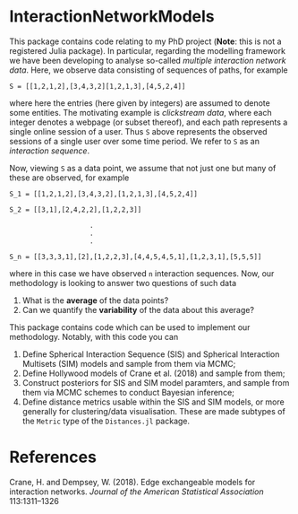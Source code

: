 # InteractionNetworkModels

This package contains code relating to my PhD project (**Note**: this is not a registered Julia package). In particular, regarding the modelling framework we have been developing to analyse so-called *multiple interaction network data*. Here, we observe data consisting of sequences of paths, for example
```
S = [[1,2,1,2],[3,4,3,2][1,2,1,3],[4,5,2,4]]
```
where here the entries (here given by integers) are assumed to denote some entities. The motivating example is *clickstream data*, where each integer denotes a webpage (or subset thereof), and each path represents a single online session of a user. Thus `S` above represents the observed sessions of a single user over some time period. We refer to `S` as an *interaction sequence*.

Now, viewing `S` as a data point, we assume that not just one but many of these are observed, for example 

```
S_1 = [[1,2,1,2],[3,4,3,2],[1,2,1,3],[4,5,2,4]]

S_2 = [[3,1],[2,4,2,2],[1,2,2,3]]

                    .
                    .
                    .

S_n = [[3,3,3,1],[2],[1,2,2,3],[4,4,5,4,5,1],[1,2,3,1],[5,5,5]]
```
where in this case we have observed `n` interaction sequences. Now, our methodology is looking to answer two questions of such data 
1. What is the **average** of the data points?
2. Can we quantify the **variability** of the data about this average?

This package contains code which can be used to implement our methodology. Notably, with this code you can
1. Define Spherical Interaction Sequence (SIS) and Spherical Interaction Multisets (SIM) models and sample from them via MCMC;
2. Define Hollywood models of Crane et al. (2018) and sample from them;
3. Construct posteriors for SIS and SIM model paramters, and sample from them via MCMC schemes to conduct Bayesian inference;
4. Define distance metrics usable within the SIS and SIM models, or more generally for clustering/data visualisation. These are made subtypes of the `Metric` type of the `Distances.jl` package.


# References 
Crane, H. and Dempsey, W. (2018).  Edge exchangeable models for interaction networks. *Journal of the American Statistical Association* 113:1311–1326

<!-- ## Installation Note

This package contains `PythonOT.jl` in its dependencies, which itself calls python code (specifically, the Python Optimal Transport (POT) library). Thus one will clearly need a Python installation for this package to work. Thankfully, `PythonOT.jl` will sort this for you, installing python in a Julia-specific folder by making use of the `Conda.jl` package. However, the `Conda.jl` package defaults to python version 3.9, and at the moment of writing this led to issues. If this is the case for you then a solution is to specify `Conda.jl` to use Python 3.8, the approach of which we now outline. 

For now, you can do the following in your root Julia enviroment. If you have never installed `Conda.jl` then you can skip the next comment a move to the steps bellow. If you *have* installed `Conda.jl` before then call `Pkg.rm("Conda")` to remove it and follow this with `Pkg.gc()`. Now, do the following 
1. In Julia REPL run `ENV["CONDA_JL_VERSION"]="3.8"` 
2. Install `PyCall.jl` via `Pkg.add("PyCall")`
3. Install `Conda.jl` via `Pkg.add("Conda")`
4. Build `PyCall` via `Pkg.build("PyCall")`

When we did these steps above the package seemd to install fine.  -->

<!-- ## Data Structures

We represent a path with a vector of `Int` or `String` values. That is, if `x` is to store a path then we can have 
1. `x::Vector{Int}` - when we denote vertices with integers
2. `x::Vector{String}` - when we denote vertices with characters  

for example we might have `x=[1,2,1,2]` or `x=["a", "b", "a", "b"]`. 

We then represent an interaction sequence with vector of vectors of `Int` or `String`, that is, if `S` denotes our interaction sequence, we can have 
1. `S::Vector{Vector{Int}}`
2. `S::Vector{Vector{String}}`

for example, we might have `S = [[1,2], [3,4,1], [5,1,2]]` or `S = [["a", "b", "a"], ["c", "d"], ["a", "b", "c","a"]]`.

For readability we define the following aliases 
1. `Path{T} = Vector{T}` for `T = Int` and `T=String`
2. `InteractionSequence{T} = Vector{Vector{T}}` for `T = Int` and `T=String`

that is, we can use `Path{T}` and `InteractionSequence{T}` as we would `Vector{T}` or `Vector{Vector{T}}`. This is purely out of convenience. 


## Distance Metrics

A key feature of our models are distance metrics. This includes distances between
1. Interactions, that is, paths;
2. Interaction sequences 
3. Interaction multisets 

We have defined some custom types to denote the various distance metrics. These have all been made subtypes of the `Metric` type of the `Distances.jl` package.  -->

<!-- ### Interaction Distances 

Here we introduce the abstract type `InteractionDistance`, intended to cover distances between any type of interaction (e.g. if perhaps you would like to extend this beyond interactions being paths). We then have a further abstract subtype `PathDistance<:InteractionDistance`, which is to cover specifically distances between paths. Current supported path distances are a follows 

* *Longest Common Subsequence (LCS) Distance* - instantiated via `LCS()`
* *Longest Common Subpath (LCP) Distance* - instantiated via `LCP()`
* *Normalised LCS Distance* - instantiated via `NormLCS()`
* *Normalised LCP Distance* - instantiated via `NormLCP()`

Once a distance has been defined it can be called naturally as a function on two suitable arguments. For example, the following would evaluate the LCS distance between `x` and `y`
```julia
d = LCS()
x = [1,2,1,2]
y = [1,3,1,3]
d(x,y)
```

### Interaction Sequence Distances 

### Interaction Multiset Distances 


## Defining and Sampling From Models

Model types have been constructed to define models discussed in the paper. These include (i) Spherical Path Family (SPF) distributions (ii) Spherical Interaction Sequence (SIS) family distributions (iii) Spherical Interaction Multiset (SIM) family distributions. 

These are instantiated as follows 
* **Spherical Path Family (SPF)** - `SPF()`
    ```Julia
    Iᵐ = [1,2,1,2,1,2,1] # Modal path (interaction)
    d = LCS() # distance metric
    γ = 3.9 # Dispersion
    𝒱 = collect(1:10) # Vertex set
    K = 20 # Maximum path length

    # Define model 
    model = SPF(Iᵐ, γ, d, 𝒱, K=K)
    ```

## Posterior Inference

### Defining Posterior Distributions 

### Samplers  -->